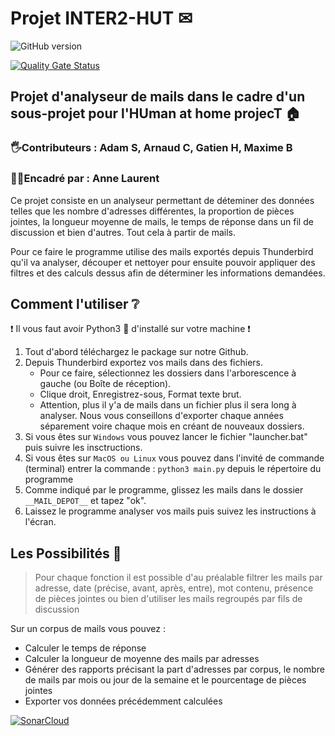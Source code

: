 # Projet INTER2-HUT ✉

![GitHub version](https://img.shields.io/badge/version-3.0.1-brightgreen)

[![Quality Gate Status](https://sonarcloud.io/api/project_badges/measure?project=Gaiko19_INTER2-HUT&metric=alert_status)](https://sonarcloud.io/summary/new_code?id=Gaiko19_INTER2-HUT)
## Projet d'analyseur de mails dans le cadre d'un sous-projet pour l'HUman at home projecT 🏠

### 🖐Contributeurs : Adam S, Arnaud C, Gatien H, Maxime B

### 👩‍🏫Encadré par : Anne Laurent

Ce projet consiste en un analyseur permettant de déteminer des données telles que les nombre d'adresses différentes, la proportion de pièces jointes, la longueur moyenne de mails, le temps de réponse dans un fil de discussion et bien d'autres. Tout cela à partir de mails.

Pour ce faire le programme utilise des mails exportés depuis Thunderbird qu'il va analyser, découper et nettoyer pour ensuite pouvoir appliquer des filtres et des calculs dessus afin de déterminer les informations demandées.

## Comment l'utiliser ❔

❗ Il vous faut avoir Python3 🐍 d'installé sur votre machine ❗

1. Tout d'abord téléchargez le package sur notre Github.
2. Depuis Thunderbird exportez vos mails dans des fichiers.
   - Pour ce faire, sélectionnez les dossiers dans l'arborescence à gauche (ou Boîte de réception).
   - Clique droit, Enregistrez-sous, Format texte brut.
   - Attention, plus il y'a de mails dans un fichier plus il sera long à analyser. Nous vous conseillons d'exporter chaque années séparement voire chaque mois en créant de nouveaux dossiers.
3. Si vous êtes sur ```Windows``` vous pouvez lancer le fichier "launcher.bat" puis suivre les insctructions.
4. Si vous êtes sur ```MacOS ou Linux``` vous pouvez dans l'invité de commande (terminal) entrer la commande :
  ```python3 main.py``` depuis le répertoire du programme
5. Comme indiqué par le programme, glissez les mails dans le dossier ```__MAIL_DEPOT__``` et tapez "ok".
6. Laissez le programme analyser vos mails puis suivez les instructions à l'écran.

## Les Possibilités 🔧

> Pour chaque fonction il est possible d'au préalable filtrer les mails par adresse, date (précise, avant, après, entre), mot contenu, présence de pièces jointes ou bien d'utiliser les mails regroupés par fils de discussion

Sur un corpus de mails vous pouvez :

- Calculer le temps de réponse
- Calculer la longueur de moyenne des mails par adresses
- Générer des rapports précisant la part d'adresses par corpus, le nombre de mails par mois ou jour de la semaine et le pourcentage de pièces jointes
- Exporter vos données précédemment calculées


[![SonarCloud](https://sonarcloud.io/images/project_badges/sonarcloud-white.svg)](https://sonarcloud.io/summary/new_code?id=Gaiko19_INTER2-HUT)